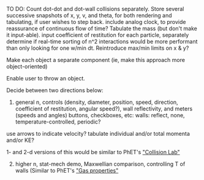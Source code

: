 TO DO:
Count dot-dot and dot-wall collisions separately.
Store several successive snapshots of x, y, v, and theta, for both rendering and tabulating, if user wishes
    to step back.
include analog clock, to provide reassurance of continuous flow of time?
Tabulate the mass (but don't make it input-able).
input coefficient of restitution for each particle, separately
determine if real-time sorting of n^2 interactions would be more performant than only looking for one w/min dt.
Reintroduce max/min limits on x & y?

Make each object a separate component (ie, make this approach more object-oriented)

Enable user to throw an object.

Decide between two directions below:
1) general n, controls (density, diameter, position, speed, direction, coefficient of restitution, angular speed?), wall reflectivity, and meters (speeds and angles)
buttons, checkboxes, etc:
walls: reflect, none, temperature-controlled, periodic?

use arrows to indicate velocity?
tabulate individual and/or total momenta and/or KE?

1- and 2-d versions of this would be similar to PhET's ["Collision Lab"](https://phet.colorado.edu/sims/html/collision-lab/latest/collision-lab_all.html)

2) higher n, stat-mech demo, Maxwellian comparison, controlling T of walls
(Similar to PhET's ["Gas properties"](https://phet.colorado.edu/en/simulation/gas-properties)
